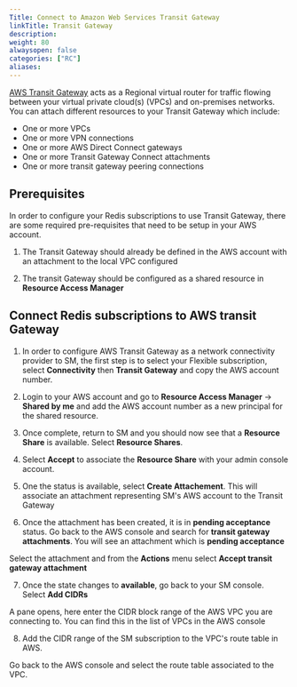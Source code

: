 ```yaml
---
Title: Connect to Amazon Web Services Transit Gateway
linkTitle: Transit Gateway
description: 
weight: 80
alwaysopen: false
categories: ["RC"]
aliases:
---
```


[AWS Transit Gateway](https://docs.aws.amazon.com/vpc/latest/tgw/how-transit-gateways-work.html) acts as a Regional virtual router for traffic flowing between your virtual private cloud(s) (VPCs) and on-premises networks. You can attach different resources to your Transit Gateway which include:

- One or more VPCs
- One or more VPN connections
- One or more AWS Direct Connect gateways
- One or more Transit Gateway Connect attachments
- One or more transit gateway peering connections

## Prerequisites

In order to configure your Redis subscriptions to use Transit Gateway, there are some required pre-requisites that need to be setup in your AWS account.

1. The Transit Gateway should already be defined in the AWS account with an attachment to the local VPC configured

2. The transit Gateway should be configured as a shared resource in **Resource Access Manager**

## Connect Redis subscriptions to AWS transit Gateway

1. In order to configure AWS Transit Gateway as a network connectivity provider to SM, the first step is to select your Flexible subscription, select **Connectivity** then **Transit Gateway** and copy the AWS account number. 

2. Login to your AWS account and go to **Resource Access Manager** -> **Shared by me** and add the AWS account number as a new principal for the shared resource.
   
3. Once complete, return to SM and you should now see that a **Resource Share** is available. Select **Resource Shares**.

4. Select **Accept** to associate the **Resource Share** with your admin console account.

5. One the status is available, select **Create Attachement**. This will associate an attachment representing SM's AWS account to the Transit Gateway

6. Once the attachment has been created, it is in **pending acceptance** status. Go back to the AWS console and search for **transit gateway attachments**. You will see an attachment which is **pending acceptance** 

Select the attachment and from the **Actions** menu select **Accept transit gateway attachment**

7. Once the state changes to **available**, go back to your SM console. Select **Add CIDRs**

A pane opens, here enter the CIDR block range of the AWS VPC you are connecting to. You can find this in the list of VPCs in the AWS console

8. Add the CIDR range of the SM subscription to the VPC's route table in AWS.

Go back to the AWS console and select the route table associated to the VPC.


